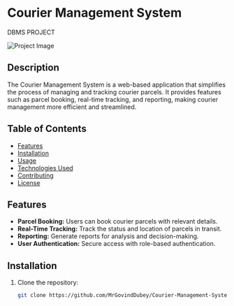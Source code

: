 # Courier Management System
DBMS PROJECT 

![Project Image](url-to-your-project-image)

## Description

The Courier Management System is a web-based application that simplifies the process of managing and tracking courier parcels. It provides features such as parcel booking, real-time tracking, and reporting, making courier management more efficient and streamlined.

## Table of Contents

- [Features](#features)
- [Installation](#installation)
- [Usage](#usage)
- [Technologies Used](#technologies-used)
- [Contributing](#contributing)
- [License](#license)

## Features

- **Parcel Booking:** Users can book courier parcels with relevant details.
- **Real-Time Tracking:** Track the status and location of parcels in transit.
- **Reporting:** Generate reports for analysis and decision-making.
- **User Authentication:** Secure access with role-based authentication.

## Installation

1. Clone the repository:

   ```bash
   git clone https://github.com/MrGovindDubey/Courier-Management-System.git
